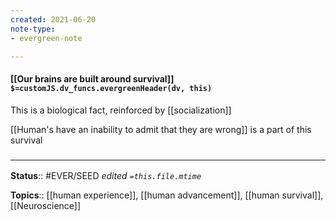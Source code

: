 ```yaml
---
created: 2021-06-20
note-type: 
- evergreen-note

---
```


#### [[Our brains are built around survival]] `$=customJS.dv_funcs.evergreenHeader(dv, this)`

This is a biological fact, reinforced by [[socialization]]

[[Human's have an inability to admit that they are wrong]] is a part of this survival


### <hr class="footnote"/>

**Status**:: #EVER/SEED
*edited `=this.file.mtime`*

**Topics**:: [[human experience]], [[human advancement]], [[human survival]], [[Neuroscience]] 
	
